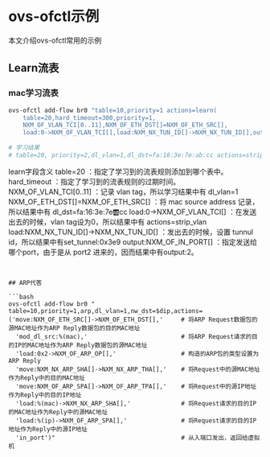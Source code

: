 # ovs-ofctl示例

本文介绍ovs-ofctl常用的示例


## Learn流表

### mac学习流表

```bash
ovs-ofctl add-flow br0 "table=10,priority=1 actions=learn(
	table=20,hard_timeout=300,priority=1,
	NXM_OF_VLAN_TCI[0..11],NXM_OF_ETH_DST[]=NXM_OF_ETH_SRC[],
	load:0->NXM_OF_VLAN_TCI[],load:NXM_NX_TUN_ID[]->NXM_NX_TUN_ID[],output:NXM_OF_IN_PORT[]),output:1"
	
# 学习结果
# table=20, priority=2,dl_vlan=1,dl_dst=fa:16:3e:7e:ab:cc actions=strip_vlan,set_tunnel:0x3e9,output:5 
```

learn字段含义
table=20								：指定了学习到的流表规则添加到哪个表中。
hard_timeout							：指定了学习到的流表规则的过期时间。
NXM_OF_VLAN_TCI[0..11] 					：记录 vlan tag，所以学习结果中有 dl_vlan=1
NXM_OF_ETH_DST[]=NXM_OF_ETH_SRC[] 		：将 mac source address 记录，所以结果中有 dl_dst=fa:16:3e:7e:ab:cc
load:0->NXM_OF_VLAN_TCI[]				：在发送出去的时候，vlan tag设为0，所以结果中有 actions=strip_vlan
load:NXM_NX_TUN_ID[]->NXM_NX_TUN_ID[] 	：发出去的时候，设置 tunnul id，所以结果中有set_tunnel:0x3e9
output:NXM_OF_IN_PORT[]					：指定发送给哪个port，由于是从 port2 进来的，因而结果中有output:2。
```


## ARP代答

```bash
ovs-ofctl add-flow br0 " table=10,priority=1,arp,dl_vlan=1,nw_dst=$dip,actions=
('move:NXM_OF_ETH_SRC[]->NXM_OF_ETH_DST[],'	    # 将ARP Request数据包的源MAC地址作为ARP Reply数据包的目的MAC地址
  'mod_dl_src:%(mac),'				            # 将ARP Request请求的目的IP的MAC地址作为ARP Reply数据包的源MAC地址
  'load:0x2->NXM_OF_ARP_OP[],'			        # 构造的ARP包的类型设置为ARP Reply
  'move:NXM_NX_ARP_SHA[]->NXM_NX_ARP_THA[],'	# 将Request中的源MAC地址作为Reply中的目的MAC地址
  'move:NXM_OF_ARP_SPA[]->NXM_OF_ARP_TPA[],'	# 将Request中的源IP地址作为Reply中的目的IP地址
  'load:%(mac)->NXM_NX_ARP_SHA[],'		        # 将Request请求的目的IP的MAC地址作为Reply中的源MAC地址
  'load:%(ip)->NXM_OF_ARP_SPA[],'		        # 将Request请求的目的IP地址作为Reply中的源IP地址
  'in_port')"					                # 从入端口发出，返回给虚拟机
```


## 
